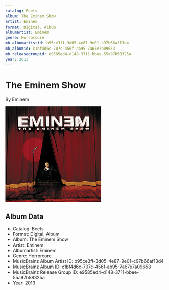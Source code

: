 ```yaml
---
catalog: Beets
album: The Eminem Show
artist: Eminem
format: Digital, Album
albumartist: Eminem
genre: Horrorcore
mb_albumartistid: b95ce3ff-3d05-4e87-9e01-c97b66af13d4
mb_albumid: c1bf4d6c-707c-456f-ab95-7a67e7a09653
mb_releasegroupid: e9585ed4-d148-3711-bbee-55a97b58325a
year: 2013
---
```


# The Eminem Show

By Eminem

![](../../assets/beetscovers/Eminem-The_Eminem_Show.jpg)

## Album Data

- Catalog: Beets
- Format: Digital, Album
- Album: The Eminem Show
- Artist: Eminem
- Albumartist: Eminem
- Genre: Horrorcore
- MusicBrainz Album Artist ID: b95ce3ff-3d05-4e87-9e01-c97b66af13d4
- MusicBrainz Album ID: c1bf4d6c-707c-456f-ab95-7a67e7a09653
- MusicBrainz Release Group ID: e9585ed4-d148-3711-bbee-55a97b58325a
- Year: 2013

